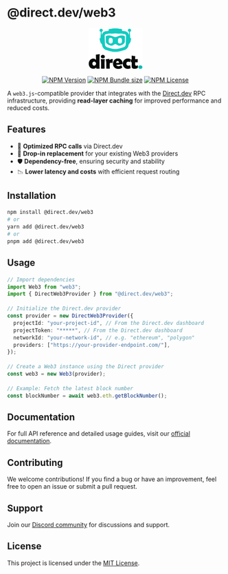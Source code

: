 # @direct.dev/web3

<div align="center">
  <p>
    <a href="https://direct.dev/">
      <picture>
        <source media="(prefers-color-scheme: dark)" srcset="media/logo-white-duo.svg">
        <img alt="Direct.dev logo" src="media/logo-black-duo.svg" width="125">
      </picture>
    </a>
  </p>

  <p>
    <a href="https://www.npmjs.com/package/@direct.dev/web3"><img alt="NPM Version" src="https://img.shields.io/npm/v/%40direct.dev%2Fweb3?style=for-the-badge&labelColor=555&color=00BCB1"></a>
    <a href="https://bundlephobia.com/package/@direct.dev/web3"><img alt="NPM Bundle size" src="https://img.shields.io/bundlephobia/min/%40direct.dev%2Fweb3?style=for-the-badge&labelColor=555&color=00BCB1"></a>
    <a href="https://github.com/direct-dev-project/direct-dev-client/blob/main/LICENSE"><img alt="NPM License" src="https://img.shields.io/npm/l/%40direct.dev%2Fweb3?style=for-the-badge&labelColor=555&color=00BCB1"></a>
  </p>
</div>

A `web3.js`-compatible provider that integrates with the [Direct.dev](https://direct.dev/) RPC infrastructure, providing **read-layer caching** for improved performance and reduced costs.

## Features

- 🚀 **Optimized RPC calls** via Direct.dev
- 🔌 **Drop-in replacement** for your existing Web3 providers
- 🛡 **Dependency-free**, ensuring security and stability
- 📉 **Lower latency and costs** with efficient request routing

## Installation

```sh
npm install @direct.dev/web3
# or
yarn add @direct.dev/web3
# or
pnpm add @direct.dev/web3
```

## Usage

```ts
// Import dependencies
import Web3 from "web3";
import { DirectWeb3Provider } from "@direct.dev/web3";

// Initialize the Direct.dev provider
const provider = new DirectWeb3Provider({
  projectId: "your-project-id", // From the Direct.dev dashboard
  projectToken: "*****", // From the Direct.dev dashboard
  networkId: "your-network-id", // e.g. "ethereum", "polygon"
  providers: ["https://your-provider-endpoint.com/"],
});

// Create a Web3 instance using the Direct provider
const web3 = new Web3(provider);

// Example: Fetch the latest block number
const blockNumber = await web3.eth.getBlockNumber();
```

## Documentation

For full API reference and detailed usage guides, visit our [official documentation](https://direct.dev/docs/).

## Contributing

We welcome contributions! If you find a bug or have an improvement, feel free to open an issue or submit a pull request.

## Support

Join our [Discord community](https://discord.gg/directdotdev) for discussions and support.

## License

This project is licensed under the [MIT License](https://github.com/direct-dev-project/direct-dev-client/blob/main/LICENSE).
